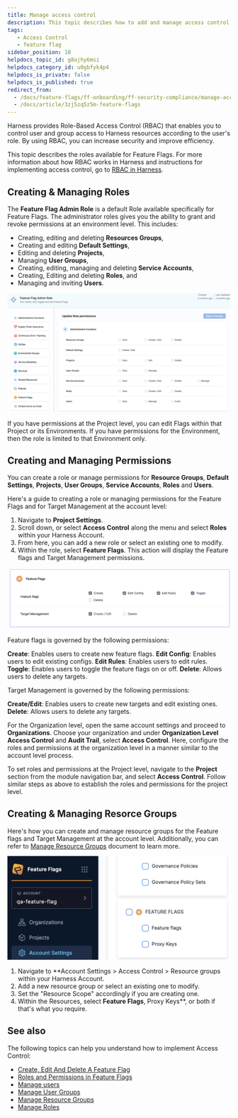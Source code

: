 ```yaml
---
title: Manage access control
description: This topic describes how to add and manage access control for Feature Flags.
tags: 
   - Access Control
   - feature flag
sidebar_position: 10
helpdocs_topic_id: g8ajhy6msi
helpdocs_category_id: u0gbfyk4p4
helpdocs_is_private: false
helpdocs_is_published: true
redirect_from:
  - /docs/feature-flags/ff-onboarding/ff-security-compliance/manage-access-control
  - /docs/article/3zj5zq5z5m-feature-flags
---
```


Harness provides Role-Based Access Control (RBAC) that enables you to control user and group access to Harness resources according to the user's role. By using RBAC, you can increase security and improve efficiency.

This topic describes the roles available for Feature Flags. For more information about how RBAC works in Harness and instructions for implementing access control, go to [RBAC in Harness](/docs/platform/role-based-access-control/rbac-in-harness).

## Creating & Managing Roles

The **Feature Flag Admin Role** is a default Role available specifically for Feature Flags. The administrator roles gives you the ability to grant and revoke  permissions at an environment level. This includes:

* Creating, editing and deleting **Resources Groups**,
* Creating and editing **Default Settings**,
* Editing and deleting **Projects**,
* Managing **User Groups**,
* Creating, editing, managing and deleting **Service Accounts**,
* Creating, Editing and deleting **Roles**, and
* Managing and inviting **Users**.


 ![The Access Control Panel for the Feature Flag Admin Role](../ff-security-compliance/static/ff-admin-role-access-control.png)


If you have permissions at the Project level, you can edit Flags within that Project or its Environments. If you have permissions for the Environment, then the role is limited to that Environment only.  

## Creating and Managing Permissions

You can create a role or manage permissions for **Resource Groups**, **Default Settings**, **Projects**, **User Groups**, **Service Accounts**, **Roles** and **Users**. 

Here's a guide to creating a role or managing permissions for the Feature Flags and for Target Management at the account level:

 1. Navigate to **Project Settings**. 
 2. Scroll down, or select  **Access Control** along the menu and select **Roles** within your Harness
 Account.
 3. From here, you can add a new role or select an existing one to modify.
 4. Within the role, select **Feature Flags**. This action will display the Feature flags and Target Management permissions. 

 ![The Panel for the Feature Flag Role Permissions](../ff-security-compliance/static/ff-feature-flag-role-permissions.png)

Feature flags is governed by the following permissions:

 **Create**: Enables users to create new feature flags.
 **Edit Config**: Enables users to edit existing configs.
 **Edit Rules**: Enables users to edit rules.
 **Toggle**: Enables users to toggle the feature flags on or off.
 **Delete**: Allows users to delete any targets.

Target Management is governed by the following permissions:

 **Create/Edit**: Enables users to create new targets and edit existing ones.
 **Delete**: Allows users to delete any targets.

For the Organization level, open the same account settings and proceed to **Organizations**. Choose your organization and under **Organization Level Access Control** and **Audit Trail**, select **Access Control**. Here, configure the roles and permissions at the organization level in a manner similar to the account level process.

To set roles and permissions at the Project level, navigate to the **Project** section from the module navigation bar, and select **Access Control**. Follow similar steps as above to establish the roles and permissions for the project level.

## Creating & Managing Resorce Groups

Here's how you can create and manage resource groups for the Feature flags and Target Management at the account level. Additionally, you can refer to [Manage Resource Groups](/docs/platform/role-based-access-control/add-resource-groups.md) document to learn more.

 ![The Feature Flag Permissions for Resource Groups](../ff-security-compliance/static/ff-resource-groups-permissions.png)

 1. Navigate to **Account Settings > Access Control >
 Resource groups within your Harness Account.
 2. Add a new resource group or select an existing one
 to modify.
 3. Set the "Resource Scope" accordingly if you are creating one.
 4. Within the Resources, select **Feature Flags**, Proxy Keys**, or both if that's what you require.

## See also

The following topics can help you understand how to implement Access Control:

* [Create, Edit And Delete A Feature Flag](../ff-creating-flag/edit-and-delete-a-feature-flag.md)
* [Roles and Permissions in Feature Flags](/docs/feature-flags/ff-security-compliance/roles-and-permissions.md)
* [Manage users](/docs/platform/role-based-access-control/add-users)
* [Manage User Groups](/docs/platform/role-based-access-control/add-user-groups)
* [Manage Resource Groups](/docs/platform/role-based-access-control/add-resource-groups.md)
* [Manage Roles](/docs/platform/role-based-access-control/add-manage-roles.md)

